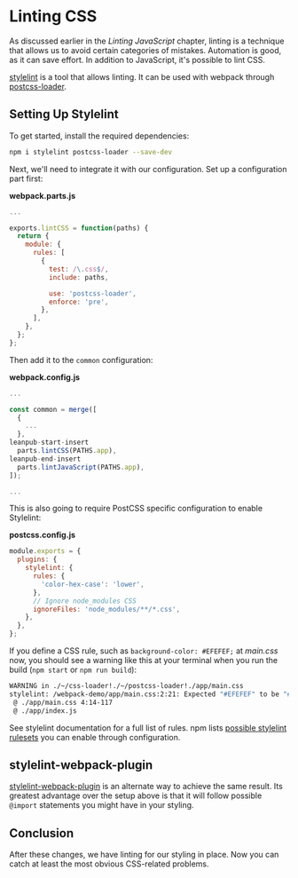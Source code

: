 # Linting CSS

As discussed earlier in the *Linting JavaScript* chapter, linting is a technique that allows us to avoid certain categories of mistakes. Automation is good, as it can save effort. In addition to JavaScript, it's possible to lint CSS.

[stylelint](http://stylelint.io/) is a tool that allows linting. It can be used with webpack through [postcss-loader](https://www.npmjs.com/package/postcss-loader).

## Setting Up Stylelint

To get started, install the required dependencies:

```bash
npm i stylelint postcss-loader --save-dev
```

Next, we'll need to integrate it with our configuration. Set up a configuration part first:

**webpack.parts.js**

```javascript
...

exports.lintCSS = function(paths) {
  return {
    module: {
      rules: [
        {
          test: /\.css$/,
          include: paths,

          use: 'postcss-loader',
          enforce: 'pre',
        },
      ],
    },
  };
};
```

Then add it to the `common` configuration:

**webpack.config.js**

```javascript
...

const common = merge([
  {
    ...
  },
leanpub-start-insert
  parts.lintCSS(PATHS.app),
leanpub-end-insert
  parts.lintJavaScript(PATHS.app),
]);

...
```

This is also going to require PostCSS specific configuration to enable Stylelint:

**postcss.config.js**

```javascript
module.exports = {
  plugins: {
    stylelint: {
      rules: {
        'color-hex-case': 'lower',
      },
      // Ignore node_modules CSS
      ignoreFiles: 'node_modules/**/*.css',
    },
  },
};
```

If you define a CSS rule, such as `background-color: #EFEFEF;` at *main.css* now, you should see a warning like this at your terminal when you run the build (`npm start` or `npm run build`):

```bash
WARNING in ./~/css-loader!./~/postcss-loader!./app/main.css
stylelint: /webpack-demo/app/main.css:2:21: Expected "#EFEFEF" to be "#efefef" (color-hex-case)
 @ ./app/main.css 4:14-117
 @ ./app/index.js
```

See stylelint documentation for a full list of rules. npm lists [possible stylelint rulesets](https://www.npmjs.com/search?q=stylelint-config) you can enable through configuration.

## stylelint-webpack-plugin

[stylelint-webpack-plugin](https://www.npmjs.com/package/stylelint-webpack-plugin) is an alternate way to achieve the same result. Its greatest advantage over the setup above is that it will follow possible `@import` statements you might have in your styling.

## Conclusion

After these changes, we have linting for our styling in place. Now you can catch at least the most obvious CSS-related problems.
